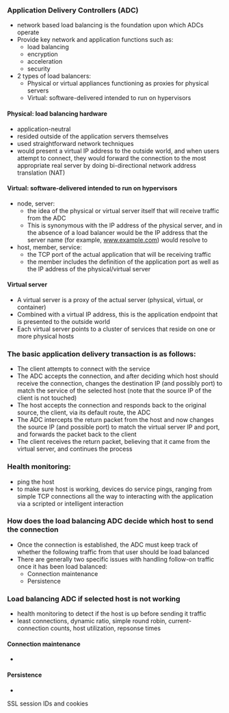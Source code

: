 ### Application Delivery Controllers (ADC)
 - network based load balancing is the foundation upon which ADCs operate
 - Provide key network and application functions such as:
   - load balancing
   - encryption
   - acceleration
   - security
 - 2 types of load balancers:
   - Physical or virtual appliances functioning as proxies for physical servers
   - Virtual: software-delivered intended to run on hypervisors

#### Physical: load balancing hardware
 - application-neutral
 - resided outside of the application servers themselves
 - used straightforward network techniques
 - would present a virtual IP address to the outside world, and when users attempt to connect, they would forward the connection to the most appropriate real server by doing bi-directional network address translation (NAT)

#### Virtual: software-delivered intended to run on hypervisors
 - node, server:
   - the idea of the physical or virtual server itself that will receive traffic from the ADC
   - This is synonymous with the IP address of the physical server, and in the absence of a load balancer would be the IP address that the server name (for example, www.example.com) would resolve to
 - host, member, service:
   - the TCP port of the actual application that will be receiving traffic
   - the member includes the definition of the application port as well as the IP address of the physical/virtual server

#### Virtual server
 - A virtual server is a proxy of the actual server (physical, virtual, or container)
 - Combined with a virtual IP address, this is the application endpoint that is presented to the outside world
 - Each virtual server points to a cluster of services that reside on one or more physical hosts

### The basic application delivery transaction is as follows:
 - The client attempts to connect with the service
 - The ADC accepts the connection, and after deciding which host should receive the connection, changes the destination IP (and possibly port) to match the service of the selected host (note that the source IP of the client is not touched)
 - The host accepts the connection and responds back to the original source, the client, via its default route, the ADC
 - The ADC intercepts the return packet from the host and now changes the source IP (and possible port) to match the virtual server IP and port, and forwards the packet back to the client
 - The client receives the return packet, believing that it came from the virtual server, and continues the process

### Health monitoring:
 - ping the host
 - to make sure host is working, devices do service pings, ranging from simple TCP connections all the way to interacting with the application via a scripted or intelligent interaction

### How does the load balancing ADC decide which host to send the connection
 - Once the connection is established, the ADC must keep track of whether the following traffic from that user should be load balanced
 - There are generally two specific issues with handling follow-on traffic once it has been load balanced:
   - Connection maintenance
   - Persistence

### Load balancing ADC if selected host is not working
 - health monitoring to detect if the host is up before sending it traffic
 - least connections, dynamic ratio, simple round robin, current-connection counts, host utilization, repsonse times

#### Connection maintenance
 - 

#### Persistence
 - 
 SSL session IDs and cookies

